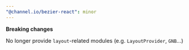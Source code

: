```yaml
---
"@channel.io/bezier-react": minor
---
```


**Breaking changes**

No longer provide `layout`-related modules (e.g. `LayoutProvider`, `GNB`...)
